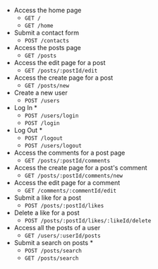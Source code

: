 - Access the home page
  - `GET /`
  - `GET /home`
- Submit a contact form
  - `POST /contacts`
- Access the posts page
  - `GET /posts`
- Access the edit page for a post
  - `GET /posts/:postId/edit`
- Access the create page for a post
  - `GET /posts/new`
- Create a new user
  - `POST /users`
- Log In *
  - `POST /users/login`
  - `POST /login`
- Log Out * 
  - `POST /logout`
  - `POST /users/logout`
- Access the comments for a post page
  - `GET /posts/:postId/comments`
- Access the create page for a post's comment
  - `GET /posts/:postId/comments/new`
- Access the edit page for a comment
  - `GET /comments/:commentId/edit`
- Submit a like for a post
  - `POST /posts/:postId/likes`
- Delete a like for a post
  - `POST /posts/:postId/likes/:likeId/delete`
- Access all the posts of a user
  - `GET /users/:userId/posts`
- Submit a search on posts * 
  - `POST /posts/search`
  - `GET /posts/search`